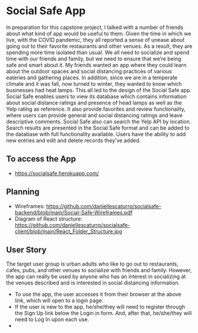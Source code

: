 # Social Safe App
In preparation for this capstone project, I talked with a number of friends about what kind of app would be useful to them. Given the time in which we live, with the COVID pandemic, they all reported a sense of unease about going out to their favorite restaurants and other venues. As a result, they are spending more time isolated than usual. We all need to socialize and spend time with our friends and family, but we need to ensure that we’re being safe and smart about it. My friends wanted an app where they could learn about the outdoor spaces and social distancing practices of various eateries and gathering places. In addition, since we are in a temperate climate and it was fall, now turned to winter, they wanted to know which businesses had heat lamps. This all led to the design of the Social Safe app. Social Safe enables users to view its database which contains information about social distance ratings and presence of head lamps as well as the Yelp rating as reference. It also provide favorites and review functionality, where users can provide general and social distancing ratings and leave descriptive comments. Social Safe also can search the Yelp API by location. Search results are presented in the Social Safe format and can be added to the database with full functionality available. Users have the ability to add new entries and edit and delete records they’ve added.  


























## To access the App
  * https://socialsafe.herokuapp.com/

## Planning
  * Wireframes: https://github.com/daniellescaturro/socialsafe-backend/blob/main/Social-Safe-Wireframes.pdf
  *  Diagram of React structure: https://github.com/daniellescaturro/socialsafe-client/blob/main/React_Folder_Structure.jpg

##  User Story
The target user group is urban adults who like to go out to restaurants, cafes, pubs, and other venues to socialize with friends and family. However, the app can really be used by anyone who has an interest in socializing at the venues described and is interested in social distancing information.

  * To use the app, the user accesses it from their browser at the above link, which will open to a login page. 
  * If the user is new to the app, he/she/they will need to register through the Sign Up link below the Login in form. And, after that, he/she/they will need to Log In upon each use. 
  *  

